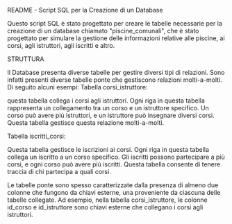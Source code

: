 README - Script SQL per la Creazione di un Database

Questo script SQL è stato progettato per creare le tabelle necessarie per la creazione di un database chiamato "piscine_comunali", 
che è stato progettato per simulare la gestione delle informazioni relative alle piscine, ai corsi, agli istruttori, agli iscritti e altro. 

STRUTTURA 

Il Database presenta diverse tabelle  per gestire  diversi tipi di relazioni.
Sono infatti presenti diverse tabelle ponte che gestiscono relazioni molti-a-molti.
Di seguito alcuni esempi:
Tabella corsi_istruttore:

questa tabella collega i corsi agli istruttori. 
Ogni riga in questa tabella rappresenta un collegamento tra un corso e un istruttore specifico. 
Un corso può avere più istruttori, e un istruttore può insegnare diversi corsi. 
Questa tabella gestisce questa relazione molti-a-molti.

Tabella iscritti_corsi:

Questa tabella gestisce le iscrizioni ai corsi. Ogni riga in questa tabella collega un iscritto a un corso specifico.
Gli iscritti possono partecipare a più corsi, e ogni corso può avere più iscritti. 
Questa tabella consente di tenere traccia di chi partecipa a quali corsi.

Le tabelle ponte sono spesso caratterizzate dalla presenza di almeno due colonne che fungono da chiavi esterne, 
una proveniente da ciascuna delle tabelle collegate. 
Ad esempio, nella tabella corsi_istruttore, le colonne id_corso e id_istruttore sono chiavi esterne che collegano i corsi agli istruttori.

